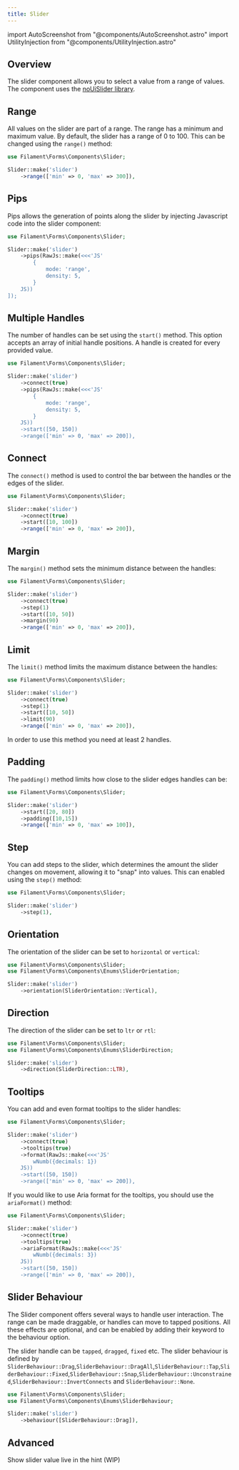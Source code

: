 ```yaml
---
title: Slider
---
```

import AutoScreenshot from "@components/AutoScreenshot.astro"
import UtilityInjection from "@components/UtilityInjection.astro"

## Overview

The slider component allows you to select a value from a range of values. The component uses the [noUiSlider library](https://refreshless.com/nouislider/).

<AutoScreenshot name="forms/fields/slider/simple" alt="Slider" version="4.x" />


## Range

All values on the slider are part of a range. The range has a minimum and maximum value. By default, the slider has a range of 0 to 100. This can be changed using the `range()` method:

```php
use Filament\Forms\Components\Slider;

Slider::make('slider')
    ->range(['min' => 0, 'max' => 300]),
```

## Pips

Pips allows the generation of points along the slider by injecting Javascript code into the slider component:

```php
use Filament\Forms\Components\Slider;

Slider::make('slider')
    ->pips(RawJs::make(<<<'JS'
        {
            mode: 'range',
            density: 5,
        }
    JS))
]);
```

<AutoScreenshot name="forms/fields/slider/pips" alt="Slider" version="4.x" />

## Multiple Handles

The number of handles can be set using the `start()` method. This option accepts an array of initial handle positions. A handle is created for every provided value.

```php
use Filament\Forms\Components\Slider;

Slider::make('slider')
    ->connect(true)
    ->pips(RawJs::make(<<<'JS'
        {
            mode: 'range',
            density: 5,
        }
    JS))
    ->start([50, 150])
    ->range(['min' => 0, 'max' => 200]),
```

<AutoScreenshot name="forms/fields/slider/increased" alt="Slider" version="4.x" />

## Connect

The `connect()` method is used to control the bar between the handles or the edges of the slider.
```php
use Filament\Forms\Components\Slider;

Slider::make('slider')
    ->connect(true)
    ->start([10, 100])
    ->range(['min' => 0, 'max' => 200]),
```

## Margin

The `margin()` method sets the minimum distance between the handles:
```php
use Filament\Forms\Components\Slider;

Slider::make('slider')
    ->connect(true)
    ->step(1)
    ->start([10, 50])
    ->margin(90)
    ->range(['min' => 0, 'max' => 200]),
```

## Limit

The `limit()` method limits the maximum distance between the handles:

```php
use Filament\Forms\Components\Slider;

Slider::make('slider')
    ->connect(true)
    ->step(1)
    ->start([10, 50])
    ->limit(90)
    ->range(['min' => 0, 'max' => 200]),
```
In order to use this method you need at least 2 handles.

## Padding

The `padding()` method limits how close to the slider edges handles can be:

```php
use Filament\Forms\Components\Slider;

Slider::make('slider')
    ->start([20, 80])
    ->padding([10,15])
    ->range(['min' => 0, 'max' => 100]),
```

## Step

You can add steps to the slider, which determines the amount the slider changes on movement, allowing it to "snap" into values. This can enabled using the `step()` method:

```php
use Filament\Forms\Components\Slider;

Slider::make('slider')
    ->step(1),
```

## Orientation

The orientation of the slider can be set to `horizontal` or `vertical`:
```php
use Filament\Forms\Components\Slider;
use Filament\Forms\Components\Enums\SliderOrientation;

Slider::make('slider')
    ->orientation(SliderOrientation::Vertical),
```

## Direction

The direction of the slider can be set to `ltr` or `rtl`:
```php
use Filament\Forms\Components\Slider;
use Filament\Forms\Components\Enums\SliderDirection;

Slider::make('slider')
    ->direction(SliderDirection::LTR),
```

## Tooltips

You can add and even format tooltips to the slider handles:

<AutoScreenshot name="forms/fields/slider/tooltips" alt="Slider" version="4.x" />

```php
use Filament\Forms\Components\Slider;

Slider::make('slider')
    ->connect(true)
    ->tooltips(true)
    ->format(RawJs::make(<<<'JS'
        wNumb({decimals: 1})
    JS))
    ->start([50, 150])
    ->range(['min' => 0, 'max' => 200]),
```

If you would like to use Aria format for the tooltips, you should use the `ariaFormat()` method:

```php
use Filament\Forms\Components\Slider;

Slider::make('slider')
    ->connect(true)
    ->tooltips(true)
    ->ariaFormat(RawJs::make(<<<'JS'
        wNumb({decimals: 3})
    JS))
    ->start([50, 150])
    ->range(['min' => 0, 'max' => 200]),
```

## Slider Behaviour

The Slider component offers several ways to handle user interaction. The range can be made draggable, or handles can move to tapped positions. All these effects are optional, and can be enabled by adding their keyword to the behaviour option.

The slider handle can be `tapped`, `dragged`, `fixed` etc. The slider behaviour is defined by `SliderBehaviour::Drag`,`SliderBehaviour::DragAll`,`SliderBehaviour::Tap`,`SliderBehaviour::Fixed`,`SliderBehaviour::Snap`,`SliderBehaviour::Unconstrained`,`SliderBehaviour::InvertConnects` and `SliderBehaviour::None`.

```php
use Filament\Forms\Components\Slider;
use Filament\Forms\Components\Enums\SliderBehaviour;

Slider::make('slider')
    ->behaviour([SliderBehaviour::Drag]),
```

## Advanced

Show slider value live in the hint (WIP)
